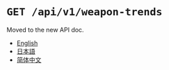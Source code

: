 `GET /api/v1/weapon-trends`
===========================

Moved to the new API doc.

- [English](https://apidoc.stat.ink/v1.en.html#operation/getWeaponTrends)
- [日本語](https://apidoc.stat.ink/v1.ja.html#operation/getWeaponTrends)
- [简体中文](https://apidoc.stat.ink/v1.zh-hans.html#operation/getWeaponTrends)
